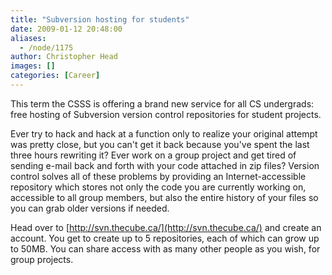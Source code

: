 ```yaml
---
title: "Subversion hosting for students"
date: 2009-01-12 20:48:00
aliases:
  - /node/1175
author: Christopher Head
images: []
categories: [Career]
---
```


This term the CSSS is offering a brand new service for all CS undergrads: free hosting of Subversion version control repositories for student projects.

Ever try to hack and hack at a function only to realize your original attempt was pretty close, but you can't get it back because you've spent the last three hours rewriting it? Ever work on a group project and get tired of sending e-mail back and forth with your code attached in zip files? Version control solves all of these problems by providing an Internet-accessible repository which stores not only the code you are currently working on, accessible to all group members, but also the entire history of your files so you can grab older versions if needed.

Head over to [http://svn.thecube.ca/](http://svn.thecube.ca/) and create an account. You get to create up to 5 repositories, each of which can grow up to 50MB. You can share access with as many other people as you wish, for group projects.
